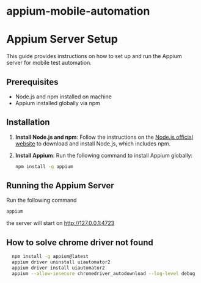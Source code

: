 # appium-mobile-automation

# Appium Server Setup

This guide provides instructions on how to set up and run the Appium server for mobile test automation.

## Prerequisites

- Node.js and npm installed on machine
- Appium installed globally via npm

## Installation

1. **Install Node.js and npm**: Follow the instructions on the [Node.js official website](https://nodejs.org/) to download and install Node.js, which includes npm.

2. **Install Appium**: Run the following command to install Appium globally:

   ```sh
   npm install -g appium

## Running the Appium Server
Run the following command
 ```sh
appium
```

the server will start on http://127.0.0.1:4723

## How to solve chrome driver not found
 ```sh
   npm install -g appium@latest
   appium driver uninstall uiautomator2
   appium driver install uiautomator2
   appium --allow-insecure chromedriver_autodownload --log-level debug
```

